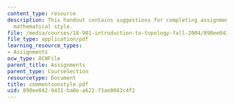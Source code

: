 ```yaml
---
content_type: resource
description: This handout contains suggestions for completing assignments in good
  mathematical style.
file: /media/courses/18-901-introduction-to-topology-fall-2004/890ee0429431ba0ea62273ae0043c4f2_commentsonstyle.pdf
file_type: application/pdf
learning_resource_types:
- Assignments
ocw_type: OCWFile
parent_title: Assignments
parent_type: CourseSection
resourcetype: Document
title: commentsonstyle.pdf
uid: 890ee042-9431-ba0e-a622-73ae0043c4f2
---
```

